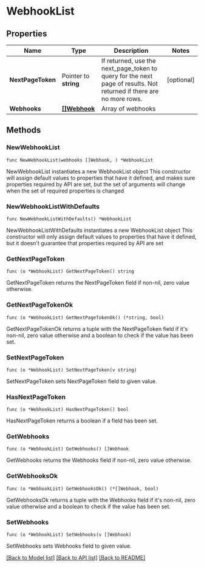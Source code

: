 # WebhookList

## Properties

Name | Type | Description | Notes
------------ | ------------- | ------------- | -------------
**NextPageToken** | Pointer to **string** | If returned, use the next_page_token to query for the next page of results. Not returned if there are no more rows. | [optional] 
**Webhooks** | [**[]Webhook**](Webhook.md) | Array of webhooks | 

## Methods

### NewWebhookList

`func NewWebhookList(webhooks []Webhook, ) *WebhookList`

NewWebhookList instantiates a new WebhookList object
This constructor will assign default values to properties that have it defined,
and makes sure properties required by API are set, but the set of arguments
will change when the set of required properties is changed

### NewWebhookListWithDefaults

`func NewWebhookListWithDefaults() *WebhookList`

NewWebhookListWithDefaults instantiates a new WebhookList object
This constructor will only assign default values to properties that have it defined,
but it doesn't guarantee that properties required by API are set

### GetNextPageToken

`func (o *WebhookList) GetNextPageToken() string`

GetNextPageToken returns the NextPageToken field if non-nil, zero value otherwise.

### GetNextPageTokenOk

`func (o *WebhookList) GetNextPageTokenOk() (*string, bool)`

GetNextPageTokenOk returns a tuple with the NextPageToken field if it's non-nil, zero value otherwise
and a boolean to check if the value has been set.

### SetNextPageToken

`func (o *WebhookList) SetNextPageToken(v string)`

SetNextPageToken sets NextPageToken field to given value.

### HasNextPageToken

`func (o *WebhookList) HasNextPageToken() bool`

HasNextPageToken returns a boolean if a field has been set.

### GetWebhooks

`func (o *WebhookList) GetWebhooks() []Webhook`

GetWebhooks returns the Webhooks field if non-nil, zero value otherwise.

### GetWebhooksOk

`func (o *WebhookList) GetWebhooksOk() (*[]Webhook, bool)`

GetWebhooksOk returns a tuple with the Webhooks field if it's non-nil, zero value otherwise
and a boolean to check if the value has been set.

### SetWebhooks

`func (o *WebhookList) SetWebhooks(v []Webhook)`

SetWebhooks sets Webhooks field to given value.



[[Back to Model list]](../README.md#documentation-for-models) [[Back to API list]](../README.md#documentation-for-api-endpoints) [[Back to README]](../README.md)


